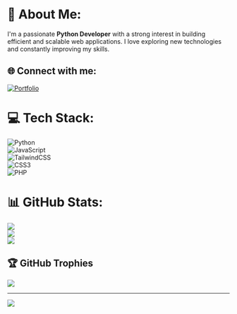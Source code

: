 # 💫 About Me:
I'm a passionate **Python Developer** with a strong interest in building efficient and scalable web applications. I love exploring new technologies and constantly improving my skills.

## 🌐 Connect with me:
[![Portfolio](https://img.shields.io/badge/Portfolio-000?style=for-the-badge&logo=vercel&logoColor=white)](https://your-portfolio-link.com)  
<!-- Add LinkedIn, Twitter or any platform you'd like -->

# 💻 Tech Stack:
![Python](https://img.shields.io/badge/python-3670A0?style=for-the-badge&logo=python&logoColor=ffdd54)  
![JavaScript](https://img.shields.io/badge/javascript-%23323330.svg?style=for-the-badge&logo=javascript&logoColor=%23F7DF1E)  
![TailwindCSS](https://img.shields.io/badge/tailwindcss-%2338B2AC.svg?style=for-the-badge&logo=tailwind-css&logoColor=white)  
![CSS3](https://img.shields.io/badge/css3-%231572B6.svg?style=for-the-badge&logo=css3&logoColor=white)  
![PHP](https://img.shields.io/badge/php-%23777BB4.svg?style=for-the-badge&logo=php&logoColor=white)

# 📊 GitHub Stats:
![](https://github-readme-stats.vercel.app/api?username=Rahimul-Islam-Dev&theme=dark&hide_border=false&include_all_commits=true&count_private=true)  
![](https://nirzak-streak-stats.vercel.app/?user=Rahimul-Islam-Dev&theme=dark&hide_border=false)  
![](https://github-readme-stats.vercel.app/api/top-langs/?username=Rahimul-Islam-Dev&theme=dark&hide_border=false&layout=compact)

## 🏆 GitHub Trophies
![](https://github-profile-trophy.vercel.app/?username=Rahimul-Islam-Dev&theme=radical&no-frame=true&no-bg=false&margin-w=4)

---
[![](https://visitcount.itsvg.in/api?id=Rahimul-Islam-Dev&icon=0&color=0)](https://visitcount.itsvg.in)

<!-- Proudly created with GPRM ( https://gprm.itsvg.in ) -->
